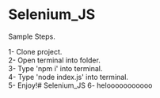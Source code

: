 # Selenium_JS

Sample Steps.

1- Clone project.  
2- Open terminal into folder.  
3- Type 'npm i' into terminal.  
4- Type 'node index.js' into terminal.  
5- Enjoy!# Selenium_JS
6- helooooooooooo